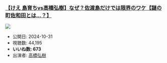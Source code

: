 ### [【けえ 島育ちvs高橋弘樹】なぜ？佐渡島だけでは限界のワケ【謎の町佐和田とは…？】](https://www.youtube.com/watch?v=POno2s6K6Q0)
[![](https://img.youtube.com/vi/POno2s6K6Q0/sddefault.jpg)](https://www.youtube.com/watch?v=POno2s6K6Q0)
-   公開日: 2024-10-31
-   視聴数: 44,195
-   **いいね数: 673**
-   出演者: [高橋弘樹](/rehacq_fan/people/高橋弘樹 "wikilink")
